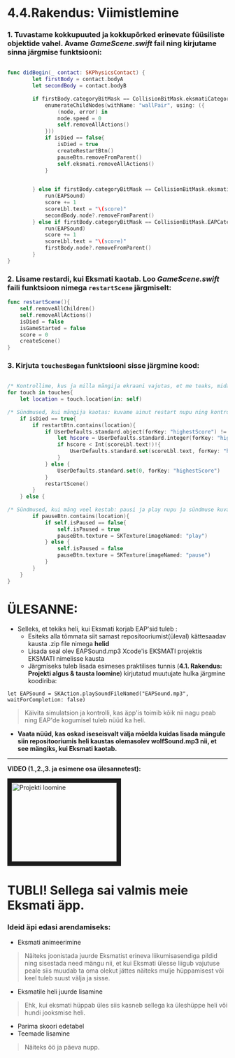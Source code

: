
# 4.4.Rakendus: Viimistlemine


### 1. Tuvastame kokkupuuted ja kokkupõrked erinevate füüsiliste objektide vahel. Avame *GameScene.swift* fail ning kirjutame sinna järgmise funktsiooni:

```swift

func didBegin(_ contact: SKPhysicsContact) {
        let firstBody = contact.bodyA
        let secondBody = contact.bodyB
        
        if firstBody.categoryBitMask == CollisionBitMask.eksmatiCategory && secondBody.categoryBitMask == CollisionBitMask.postCategory || firstBody.categoryBitMask == CollisionBitMask.postCategory && secondBody.categoryBitMask == CollisionBitMask.eksmatiCategory || firstBody.categoryBitMask == CollisionBitMask.eksmatiCategory && secondBody.categoryBitMask == CollisionBitMask.groundCategory || firstBody.categoryBitMask == CollisionBitMask.groundCategory && secondBody.categoryBitMask == CollisionBitMask.eksmatiCategory{
            enumerateChildNodes(withName: "wallPair", using: ({
                (node, error) in
                node.speed = 0
                self.removeAllActions()
            }))
            if isDied == false{
                isDied = true
                createRestartBtn()
                pauseBtn.removeFromParent()
                self.eksmati.removeAllActions()
            }
            

        } else if firstBody.categoryBitMask == CollisionBitMask.eksmatiCategory && secondBody.categoryBitMask == CollisionBitMask.EAPCategory {
            run(EAPSound)
            score += 1
            scoreLbl.text = "\(score)"
            secondBody.node?.removeFromParent()
        } else if firstBody.categoryBitMask == CollisionBitMask.EAPCategory && secondBody.categoryBitMask == CollisionBitMask.eksmatiCategory {
            run(EAPSound)
            score += 1
            scoreLbl.text = "\(score)"
            firstBody.node?.removeFromParent()
        }
}
```

### 2. Lisame restardi, kui Eksmati kaotab. Loo *GameScene.swift* faili funktsioon nimega ```restartScene``` järgmiselt:

```swift
func restartScene(){
    self.removeAllChildren()
    self.removeAllActions()
    isDied = false
    isGameStarted = false
    score = 0
    createScene()
}
```

### 3. Kirjuta ```touchesBegan``` funktsiooni sisse järgmine kood:

```swift

/* Kontrollime, kus ja milla mängija ekraani vajutas, et me teaks, mida mäng parajasti kuvama peab */
for touch in touches{
    let location = touch.location(in: self)
    
/* Sündmused, kui mängija kaotas: kuvame ainut restart nupu ning kontrollime selle vajutamisel parimat skoori */
    if isDied == true{
        if restartBtn.contains(location){
            if UserDefaults.standard.object(forKey: "highestScore") != nil {
                let hscore = UserDefaults.standard.integer(forKey: "highestScore")
                if hscore < Int(scoreLbl.text!)!{
                    UserDefaults.standard.set(scoreLbl.text, forKey: "highestScore")
                }
            } else {
                UserDefaults.standard.set(0, forKey: "highestScore")
            }
            restartScene()
        }
    } else {     
        
/* Sündmused, kui mäng veel kestab: pausi ja play nupu ja sündmuse kuvamine */
        if pauseBtn.contains(location){
            if self.isPaused == false{
                self.isPaused = true
                pauseBtn.texture = SKTexture(imageNamed: "play")
            } else {
                self.isPaused = false
                pauseBtn.texture = SKTexture(imageNamed: "pause")
            }
        }
    }
}
```

# ÜLESANNE:
* Selleks, et tekiks heli, kui Eksmati korjab EAP'sid tuleb :
	* Esiteks alla tõmmata siit samast repositooriumist(üleval) kättesaadav kausta .zip file nimega **helid**
	* Lisada seal olev EAPSound.mp3 Xcode'is EKSMATI projektis EKSMATI nimelisse kausta
	* Järgmiseks tuleb lisada esimeses praktilises tunnis (**4.1. Rakendus: Projekti algus & tausta loomine**) kirjutatud muutujate hulka järgmine koodiriba: 

```let EAPSound = SKAction.playSoundFileNamed("EAPSound.mp3", waitForCompletion: false)```

>Käivita simulatsion ja kontrolli, kas äpp'is toimib kõik nii nagu peab ning EAP'de kogumisel tuleb nüüd ka heli.

* **Vaata nüüd, kas oskad iseseisvalt välja mõelda kuidas lisada mängule siin repositooriumis heli kaustas olemasolev wolfSound.mp3 nii, et see mängiks, kui Eksmati kaotab.**
___


**VIDEO (1.,2.,3. ja esimene osa ülesannetest):**

<a href="https://youtu.be/-XcY-7mJ6Dk
" target="_blank"><img src="http://img.youtube.com/vi/-XcY-7mJ6Dk/0.jpg" 
alt="Projekti loomine" width="240" height="180" border="10" /></a>


# TUBLI! Sellega sai valmis meie Eksmati äpp.

### Ideid äpi edasi arendamiseks:

* Eksmati animeerimine
>Näiteks joonistada juurde Eksmatist erineva liikumisasendiga pildid ning sisestada need mängu nii, et kui Eksmati ülesse liigub vajutuse peale siis muudab ta oma olekut jättes näiteks mulje hüppamisest või keel tuleb suust välja ja sisse.
* Eksmatile  heli juurde lisamine
> Ehk, kui eksmati hüppab üles siis kasneb sellega ka üleshüppe heli või hundi jooksmise heli. 
* Parima skoori edetabel
* Teemade lisamine
> Näiteks öö ja päeva nupp.
